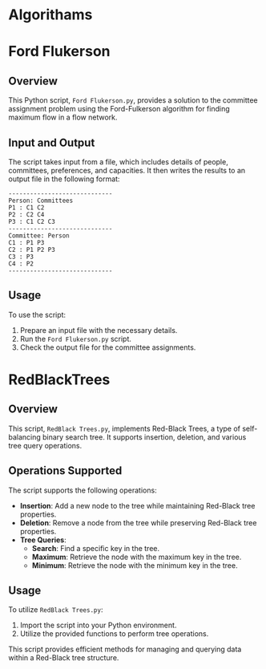 # Algorithams

# Ford Flukerson

## Overview
This Python script, `Ford Flukerson.py`, provides a solution to the committee assignment problem using the Ford-Fulkerson algorithm for finding maximum flow in a flow network.

## Input and Output
The script takes input from a file, which includes details of people, committees, preferences, and capacities. It then writes the results to an output file in the following format:
```
-----------------------------
Person: Committees
P1 : C1 C2
P2 : C2 C4
P3 : C1 C2 C3
-----------------------------
Committee: Person
C1 : P1 P3
C2 : P1 P2 P3
C3 : P3
C4 : P2
-----------------------------
```

## Usage
To use the script:
1. Prepare an input file with the necessary details.
2. Run the `Ford Flukerson.py` script.
3. Check the output file for the committee assignments.

# RedBlackTrees

## Overview
This script, `RedBlack Trees.py`, implements Red-Black Trees, a type of self-balancing binary search tree. It supports insertion, deletion, and various tree query operations.

## Operations Supported
The script supports the following operations:

- **Insertion**: Add a new node to the tree while maintaining Red-Black tree properties.
- **Deletion**: Remove a node from the tree while preserving Red-Black tree properties.
- **Tree Queries**:
  - **Search**: Find a specific key in the tree.
  - **Maximum**: Retrieve the node with the maximum key in the tree.
  - **Minimum**: Retrieve the node with the minimum key in the tree.

## Usage
To utilize `RedBlack Trees.py`:
1. Import the script into your Python environment.
2. Utilize the provided functions to perform tree operations.

This script provides efficient methods for managing and querying data within a Red-Black tree structure.
